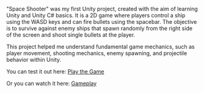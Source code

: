 "Space Shooter" was my first Unity project, created with the aim of learning Unity and Unity C# basics. It is a 2D game where players control a ship using the WASD keys and can fire bullets using the spacebar. The objective is to survive against enemy ships that spawn randomly from the right side of the screen and shoot single bullets at the player.

This project helped me understand fundamental game mechanics, such as player movement, shooting mechanics, enemy spawning, and projectile behavior within Unity.

You can test it out here: [Play the Game](https://m3huul.github.io/Spacer-Shooter/)

Or you can watch it here: [Gameplay](https://youtu.be/OzBRQ7W0yq0)
